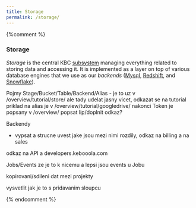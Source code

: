 ```yaml
---
title: Storage
permalink: /storage/
---
```


{%comment %}
### Storage
*Storage* is the central KBC [subsystem](/overview/) managing everything related to storing data and accessing it.
It is implemented as a layer on top of various database engines that we use as our *backends* ([Mysql](https://www.mysql.com/),
[Redshift](https://aws.amazon.com/redshift/), and [Snowflake](http://www.snowflake.net/)). 

Pojmy
Stage/Bucket/Table/Backend/Alias - je to uz v /overview/tutorial/store/ ale tady udelat jasny vicet, odkazat se na tutorial
priklad na alias je v /overview/tutorial/googledrive/ nakonci
Token je popsany v /overview/ popsat lip/doplnit odkaz?

Backendy
- vypsat a strucne uvest jake jsou mezi nimi rozdily, odkaz na billing a na sales

odkaz na API a developers.kebooola.com

Jobs/Events
ze je to k nicemu a lepsi jsou events u Jobu

kopirovani/sdileni dat mezi projekty

vysvetlit jak je to s pridavanim sloupcu

{% endcomment %}